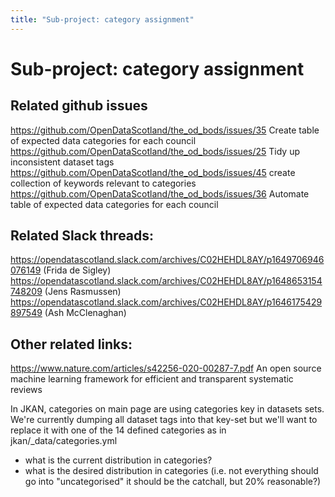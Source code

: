 ```yaml
---
title: "Sub-project: category assignment"
---
```


# Sub-project: category assignment

## Related github issues
https://github.com/OpenDataScotland/the_od_bods/issues/35  Create table of expected data categories for each council
https://github.com/OpenDataScotland/the_od_bods/issues/25  Tidy up inconsistent dataset tags
https://github.com/OpenDataScotland/the_od_bods/issues/45  create collection of keywords relevant to categories
https://github.com/OpenDataScotland/the_od_bods/issues/36  Automate table of expected data categories for each council

## Related Slack threads:
https://opendatascotland.slack.com/archives/C02HEHDL8AY/p1649706946076149  (Frida de Sigley)
https://opendatascotland.slack.com/archives/C02HEHDL8AY/p1648653154748209 (Jens Rasmussen)
https://opendatascotland.slack.com/archives/C02HEHDL8AY/p1646175429897549 (Ash McClenaghan)

## Other related links:
https://www.nature.com/articles/s42256-020-00287-7.pdf An open source machine learning framework for efficient and transparent systematic reviews



In JKAN, categories on main page are using categories key in datasets sets. We're currently dumping all dataset tags into that key-set but we'll want to replace it with one of the 14 defined categories as in jkan/_data/categories.yml

- what is the current distribution in categories?
- what is the desired distribution in categories (i.e. not everything should go into "uncategorised" it should be the catchall, but 20% reasonable?)
